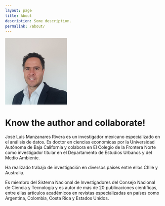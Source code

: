 ```yaml
---
layout: page
title: About
description: Some description.
permalink: /about/
---
```


<img class="img-rounded" src="/assets/img/uploads/propic.png" alt="Thiago Rossener" width="200">

# Know the author and collaborate!

José Luis Manzanares Rivera es un investigador mexicano especializado en el análisis de datos. Es doctor en ciencias económicas por la Universidad Autónoma de Baja California y colabora en El Colegio de la Frontera Norte como investigador titular en el Departamento de Estudios Urbanos y del Medio Ambiente.

Ha realizado trabajo de investigación en diversos paises entre ellos Chile y Australia.

Es miembro del Sistema Nacional de Investigadores del Consejo Nacional de Ciencia y Tecnología y es autor de más de 20 publicaciones científicas, entre ellas artículos académicos en revistas especializadas en países como Argentina, Colombia, Costa Rica y Estados Unidos.

